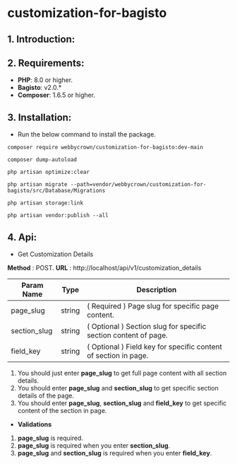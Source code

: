 # customization-for-bagisto

## 1. Introduction:

## 2. Requirements:

* **PHP**: 8.0 or higher.
* **Bagisto**: v2.0.*
* **Composer**: 1.6.5 or higher.

## 3. Installation:

- Run the below command to install the package.
```
composer require webbycrown/customization-for-bagisto:dev-main
```

```
composer dump-autoload
```

```
php artisan optimize:clear
```

```
php artisan migrate --path=vendor/webbycrown/customization-for-bagisto/src/Database/Migrations
```

```
php artisan storage:link
```

```
php artisan vendor:publish --all
```

## 4. Api:

- Get Customization Details

**Method** : POST.
**URL** : http://localhost/api/v1/customization_details

| Param Name    | Type      | Description														|
| --------------| --------- | ----------------------------------------------------------------- |
| page_slug     | string    | ( Required ) Page slug for specific page content.					|
| section_slug  | string    | ( Optional ) Section slug for specific section content of page.	|
| field_key     | string    | ( Optional ) Field key for specific content of section in page.	|

1. You should just enter **page_slug** to get full page content with all section details.
2. You should enter **page_slug** and **section_slug** to get specific section details of the page.
3. You should enter **page_slug**, **section_slug** and **field_key** to get specific content of the section in page.

- **Validations**

1. **page_slug** is required.
2. **page_slug** is required when you enter **section_slug**.
3. **page_slug** and **section_slug** is required when you enter **field_key**.